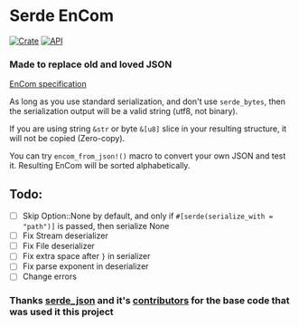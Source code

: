# Serde EnCom

[![Crate](https://img.shields.io/crates/v/serde_encom.svg)](https://crates.io/crates/serde_encom)
[![API](https://docs.rs/serde_encom/badge.svg)](https://docs.rs/serde_encom)

### Made to replace old and loved JSON

[EnCom specification](https://github.com/RoDmitry/EnCom)

As long as you use standard serialization, and don't use `serde_bytes`, then the serialization output will be a valid string (utf8, not binary).

If you are using string `&str` or byte `&[u8]` slice in your resulting structure, it will not be copied (Zero-copy).

You can try `encom_from_json!()` macro to convert your own JSON and test it. Resulting EnCom will be sorted alphabetically.

## Todo:
- [ ] Skip Option::None by default, and only if `#[serde(serialize_with = "path")]` is passed, then serialize None
- [ ] Fix Stream deserializer
- [ ] Fix File deserializer
- [ ] Fix extra space after `}` in serializer
- [ ] Fix parse exponent in deserializer
- [ ] Change errors

### Thanks [serde_json](https://github.com/serde-rs/json) and it's [contributors](https://github.com/serde-rs/json/graphs/contributors) for the base code that was used it this project
